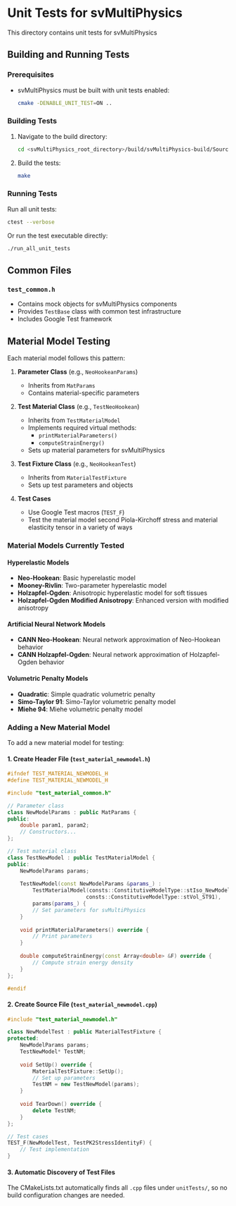 # Unit Tests for svMultiPhysics

This directory contains unit tests for svMultiPhysics

## Building and Running Tests

### Prerequisites
- svMultiPhysics must be built with unit tests enabled:
  ```bash
  cmake -DENABLE_UNIT_TEST=ON ..
  ```

### Building Tests
1. Navigate to the build directory:
   ```bash
   cd <svMultiPhysics_root_directory>/build/svMultiPhysics-build/Source/solver
   ```

2. Build the tests:
   ```bash
   make
   ```

### Running Tests
Run all unit tests:
```bash
ctest --verbose
```

Or run the test executable directly:
```bash
./run_all_unit_tests
```

## Common Files
### `test_common.h`
- Contains mock objects for svMultiPhysics components
- Provides `TestBase` class with common test infrastructure
- Includes Google Test framework



## Material Model Testing

Each material model follows this pattern:

1. **Parameter Class** (e.g., `NeoHookeanParams`)
   - Inherits from `MatParams`
   - Contains material-specific parameters

2. **Test Material Class** (e.g., `TestNeoHookean`)
   - Inherits from `TestMaterialModel`
   - Implements required virtual methods:
     - `printMaterialParameters()`
     - `computeStrainEnergy()`
   - Sets up material parameters for svMultiPhysics

3. **Test Fixture Class** (e.g., `NeoHookeanTest`)
   - Inherits from `MaterialTestFixture`
   - Sets up test parameters and objects

4. **Test Cases**
   - Use Google Test macros (`TEST_F`)
   - Test the material model second Piola-Kirchoff stress and material elasticity tensor in a variety of ways

### Material Models Currently Tested

#### Hyperelastic Models
- **Neo-Hookean**: Basic hyperelastic model
- **Mooney-Rivlin**: Two-parameter hyperelastic model
- **Holzapfel-Ogden**: Anisotropic hyperelastic model for soft tissues
- **Holzapfel-Ogden Modified Anisotropy**: Enhanced version with modified anisotropy

#### Artificial Neural Network Models
- **CANN Neo-Hookean**: Neural network approximation of Neo-Hookean behavior
- **CANN Holzapfel-Ogden**: Neural network approximation of Holzapfel-Ogden behavior

#### Volumetric Penalty Models
- **Quadratic**: Simple quadratic volumetric penalty
- **Simo-Taylor 91**: Simo-Taylor volumetric penalty model
- **Miehe 94**: Miehe volumetric penalty model


### Adding a New Material Model

To add a new material model for testing:

#### 1. Create Header File (`test_material_newmodel.h`)
```cpp
#ifndef TEST_MATERIAL_NEWMODEL_H
#define TEST_MATERIAL_NEWMODEL_H

#include "test_material_common.h"

// Parameter class
class NewModelParams : public MatParams {
public:
    double param1, param2;
    // Constructors...
};

// Test material class
class TestNewModel : public TestMaterialModel {
public:
    NewModelParams params;
    
    TestNewModel(const NewModelParams &params_) : 
        TestMaterialModel(consts::ConstitutiveModelType::stIso_NewModel, 
                         consts::ConstitutiveModelType::stVol_ST91),
        params(params_) {
        // Set parameters for svMultiPhysics
    }
    
    void printMaterialParameters() override {
        // Print parameters
    }
    
    double computeStrainEnergy(const Array<double> &F) override {
        // Compute strain energy density
    }
};

#endif
```

#### 2. Create Source File (`test_material_newmodel.cpp`)
```cpp
#include "test_material_newmodel.h"

class NewModelTest : public MaterialTestFixture {
protected:
    NewModelParams params;
    TestNewModel* TestNM;
    
    void SetUp() override {
        MaterialTestFixture::SetUp();
        // Set up parameters
        TestNM = new TestNewModel(params);
    }
    
    void TearDown() override {
        delete TestNM;
    }
};

// Test cases
TEST_F(NewModelTest, TestPK2StressIdentityF) {
    // Test implementation
}
```


#### 3. Automatic Discovery of Test Files
The CMakeLists.txt automatically finds all `.cpp` files under `unitTests/`, so no build configuration changes are needed.

